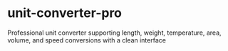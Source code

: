# unit-converter-pro
Professional unit converter supporting length, weight, temperature, area, volume, and speed conversions with a clean interface
